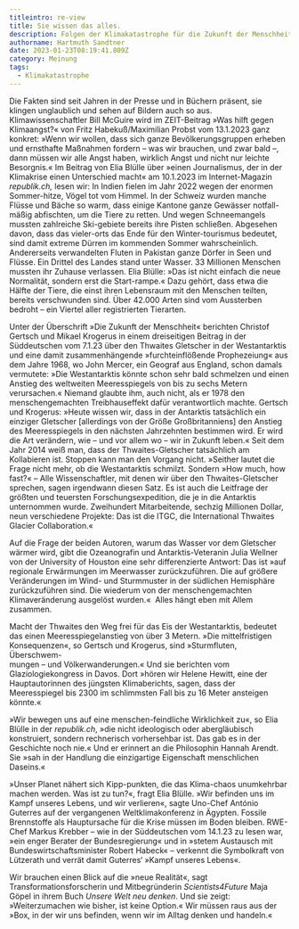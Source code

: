```yaml
---
titleintro: re-view
title: Sie wissen das alles.
description: Folgen der Klimakatastrophe für die Zukunft der Menschheit
authorname: Hartmuth Sandtner
date: 2023-01-23T08:19:41.809Z
category: Meinung
tags:
  - Klimakatastrophe
---
```



Die Fakten sind seit Jahren in der Presse und in Büchern präsent, sie klingen unglaublich und sehen auf Bildern auch so aus. Klimawissenschaftler Bill McGuire wird im ZEIT-Beitrag »Was hilft gegen Klimaangst?« von Fritz Habekuß/Maximilian Probst vom 13.1.2023 ganz konkret: »Wenn wir wollen, dass sich ganze Bevölkerungsgruppen erheben und ernsthafte Maßnahmen fordern – was wir brauchen, und zwar bald –, dann müssen wir alle Angst haben, wirklich Angst und nicht nur leichte Besorgnis.« Im Beitrag von Elia Blülle über »einen Journalismus, der in der Klimakrise einen Unterschied macht« am 10.1.2023 im Internet-Magazin *republik.ch,* lesen wir: In Indien fielen im Jahr 2022 wegen der enormen Sommer-hitze, Vögel tot vom Himmel. In der Schweiz wurden manche Flüsse und Bäche so warm, dass einige Kantone ganze Gewässer notfall-mäßig abfischten, um die Tiere zu retten. Und wegen Schneemangels mussten zahlreiche Ski-gebiete bereits ihre Pisten schließen. Abgesehen davon, dass das vieler-orts das Ende für den Winter-tourismus bedeutet, sind damit extreme Dürren im kommenden Sommer wahrscheinlich. Andererseits verwandelten Fluten in Pakistan ganze Dörfer in Seen und Flüsse. Ein Drittel des Landes stand unter Wasser. 33 Millionen Menschen mussten ihr Zuhause verlassen. Elia Blülle: »Das ist nicht einfach die neue Normalität, sondern erst die Start-rampe.« Dazu gehört, dass etwa die Hälfte der Tiere, die einst ihren Lebensraum mit den Menschen teilten, bereits verschwunden sind. Über 42.000 Arten sind vom Aussterben bedroht – ein Viertel aller registrierten Tierarten. 

Unter der Überschrift »Die Zukunft der Menschheit« berichten Christof Gertsch und Mikael Krogerus in einem dreiseitigen Beitrag in der Süddeutschen vom 7.1.23 über den Thwaites Gletscher in der Westantarktis und eine damit zusammenhängende »furchteinflößende Prophezeiung« aus dem Jahre 1968, wo John Mercer, ein Geograf aus England, schon damals vermutete: »Die Westantarktis könnte schon sehr bald schmelzen und einen Anstieg des weltweiten Meeresspiegels von bis zu sechs Metern verursachen.« Niemand glaubte ihm, auch nicht, als er 1978 den menschengemachten Treibhauseffekt dafür verantwortlich machte. Gertsch und Krogerus: »Heute wissen wir, dass in der Antarktis tatsächlich ein einziger Gletscher \[allerdings von der Größe Großbritanniens] den Anstieg des Meeresspiegels in den nächsten Jahrzehnten bestimmen wird. Er wird die Art verändern, wie – und vor allem wo – wir in Zukunft leben.« Seit dem Jahr 2014 weiß man, dass der Thwaites-Gletscher tatsächlich am Kollabieren ist. Stoppen kann man den Vorgang nicht. »Seither lautet die Frage nicht mehr, ob die Westantarktis schmilzt. Sondern »How much, how fast?« – Alle Wissenschaftler, mit denen wir über den Thwaites-Gletscher sprechen, sagen irgendwann diesen Satz. Es ist auch die Leitfrage der größten und teuersten Forschungsexpedition, die je in die Antarktis unternommen wurde. Zweihundert Mitarbeitende, sechzig Millionen Dollar, neun verschiedene Projekte: Das ist die ITGC, die International Thwaites Glacier Collaboration.«

Auf die Frage der beiden Autoren, warum das Wasser vor dem Gletscher wärmer wird, gibt die Ozeanografin und Antarktis-Veteranin Julia Wellner von der University of Houston eine sehr differenzierte Antwort: Das ist »auf regionale Erwärmungen im Meerwasser zurückzuführen. Die auf größere Veränderungen im Wind- und Sturmmuster in der südlichen Hemisphäre zurückzuführen sind. Die wiederum von der menschengemachten Klimaveränderung ausgelöst wurden.«  Alles hängt eben mit Allem zusammen.

Macht der Thwaites den Weg frei für das Eis der Westantarktis, bedeutet das einen Meeresspiegelanstieg von über 3 Metern. »Die mittelfristigen Konsequenzen«, so Gertsch und Krogerus, sind »Sturmfluten, Überschwem-\
mungen – und Völkerwanderungen.« Und sie berichten vom Glaziologiekongress in Davos. Dort »hören wir Helene Hewitt, eine der Hauptautorinnen des jüngsten Klimaberichts, sagen, dass der Meeresspiegel bis 2300 im schlimmsten Fall bis zu 16 Meter ansteigen könnte.«

»Wir bewegen uns auf eine menschen-feindliche Wirklichkeit zu«, so Elia Blülle in der *republik.ch*, »die nicht ideologisch oder abergläubisch konstruiert, sondern rechnerisch vorhersehbar ist. Das gab es in der Geschichte noch nie.« Und er erinnert an die Philosophin Hannah Arendt. Sie »sah in der Handlung die einzigartige Eigenschaft menschlichen Daseins.« 

»Unser Planet nähert sich Kipp-punkten, die das Klima-chaos unumkehrbar machen werden. Was ist zu tun?«, fragt Elia Blülle. »Wir befinden uns im Kampf unseres Lebens, und wir verlieren«, sagte Uno-Chef António Guterres auf der vergangenen Weltklimakonferenz in Ägypten. Fossile Brennstoffe als Hauptursache für die Krise müssen im Boden bleiben. RWE-Chef Markus Krebber – wie in der Süddeutschen vom 14.1.23 zu lesen war, »ein enger Berater der Bundesregierung« und in »stetem Austausch mit Bundeswirtschaftsminister Robert Habeck« – verkennt die Symbolkraft von Lützerath und verrät damit Guterres‘ »Kampf unseres Lebens«.

Wir brauchen einen Blick auf die »neue Realität«, sagt Transformationsforscherin und Mitbegründerin *Scientists4Future* Maja Göpel in ihrem Buch *Unsere Welt neu denken*. Und sie zeigt: »Weiterzumachen wie bisher, ist keine Option.« Wir müssen raus aus der »Box, in der wir uns befinden, wenn wir im Alltag denken und handeln.«